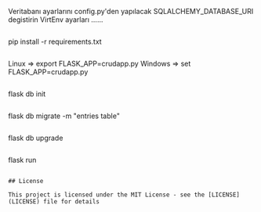 Veritabanı ayarlarını 
config.py'den yapılacak
SQLALCHEMY_DATABASE_URI degistirin
VirtEnv ayarları ......

```
```
pip install -r requirements.txt
```
```
Linux => export FLASK_APP=crudapp.py
Windows => set FLASK_APP=crudapp.py
```
```
flask db init
```
```
flask db migrate -m "entries table"
```
```
flask db upgrade
```
```
flask run
```

## License

This project is licensed under the MIT License - see the [LICENSE](LICENSE) file for details
